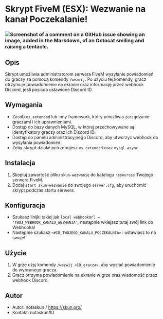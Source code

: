 # Skrypt FiveM (ESX): Wezwanie na kanał Poczekalanie!

### ![Screenshot of a comment on a GitHub issue showing an image, added in the Markdown, of an Octocat smiling and raising a tentacle.](https://myoctocat.com/assets/images/base-octocat.svg)

## Opis

Skrypt umożliwia administratorom serwera FiveM wysyłanie powiadomień do graczy za pomocą komendy `/wezwij`. Po użyciu tej komendy, gracz otrzymuje powiadomienie na ekranie oraz informację przez webhook Discord, jeśli posiada ustawione Discord ID.

## Wymagania

- Zasób `es_extended` lub inny framework, który umożliwia zarządzanie graczami i ich uprawnieniami.
- Dostęp do bazy danych MySQL, w której przechowywane są identyfikatory graczy oraz ich Discord ID.
- Dostęp do panelu administracyjnego Discord, aby utworzyć webhook do wysyłania powiadomień.
- Żeby skrypt działał potrzebujesz `es_extended` oraz `mysql-async`

## Instalacja

1. Skopiuj zawartość pliku `skun-wezwanie` do katalogu `resources` Twojego serwera FiveM.
2. Dodaj `start skun-wezwanie` do swojego `server.cfg`, aby uruchomić skrypt podczas startu serwera.

## Konfiguracja

- Szukasz linijki takiej jak `local webhookUrl = 'TWOJ_WEBHOOK_KANALU_WEZWANIA'`, następnie wklejasz tutaj swój link do Webhooka!
- Następnie szukasz `<#ID_TWOJEGO_KANALU_POCZEKALNIA>` i ustawiasz to na swoje!

## Użycie

1. W grze użyj komendy `/wezwij <ID_gracza>`, aby wysłać powiadomienie do wybranego gracza.
2. Gracz otrzyma powiadomienie na ekranie w grze oraz wiadomość przez webhook Discord.

## Autor

- Autor: notaskun / https://skun.pro/
- Kontakt: notaskun#0
